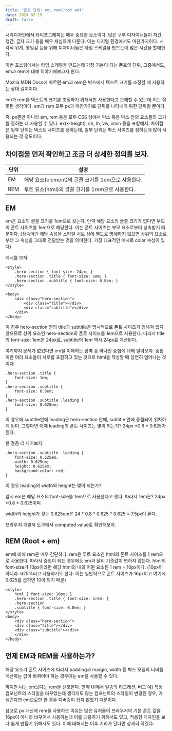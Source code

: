 ```yaml
---
title: "폰트 단위: em, rem(root em)"
date: 2024-02-15
draft: false
---
```


시각디자인에서 타이포그래피는 매우 중요한 요소이다. 많은 구루 디자이너들이 자간, 행간, 글자 크기 등을 매우 세심하게 다룬다. 이는 디지털 환경에서도 마찬가지이다. 시각적 위계, 통일감 등을 위해 디자이너들은 타입 스케일을 만드는데 많은 시간을 할애한다.

이번 포스팅에서는 타입 스케일을 만드는데 가장 기본이 되는 폰트의 단위, 그중에서도, em과 rem에 대해 이야기해보고자 한다. 

Mozlia MDN Docs에 따르면 em과 rem은 박스에서 텍스트 크기를 조정할 때 사용하는 상대 길이이다. 

em과 rem을 텍스트의 크기를 조정하기 위해서만 사용한다고 오해할 수 있는데 이는 잘못된 생각이다. em과 rem 모두 px과 마찬가지로 단위를 나타내기 위한 단위일 뿐이다.


즉, px뿐만 아니라 em,  rem 등은 모두 CSS 상에서 박스 혹은 박스 안의 요소들의 크기를 정하는 데 사용할 수 있다. ex(x-height), ch, lh, vw, vmin 등을 포함해서. 차이점은 일부 단위는 텍스트 사이즈를 정하는데, 일부 단위는 박스 사이즈를 정하는데 많이 사용되는 것 정도이다.


## 차이점을 먼저 확인하고 조금 더 상세한 정의를 보자.

| 단위 | 설명                                                 |
|------|------------------------------------------------------|
| EM   | 해당 요소(element)의 글꼴 크기를 1em으로 사용한다.    |
| REM  | 루트 요소(html)의 글꼴 크기를 1rem으로 사용한다.      |

## EM 


em은 요소의 글꼴 크기를 1em으로 갖는다. 만약 해당 요소의 글꼴 크기가 없다면 부모의 폰트 사이즈를 1em으로 해당한다. 이는 폰트 사이즈는 부모 요소로부터 상속받기 때문이다. (상속이란 해당 속성을 스타일 시트 상에 별도로 명세하지 않으면 상위의 요소로부터 그 속성을 그대로 전달받는 것을 의미한다. 가장 대표적인 예시로 color 속성이 있다)



 예시를 보자. 

```
<style> 
    .hero-section { font-size: 24px; } 
    .hero-section .title { font-size: 1em; } 
    .hero-section .subtitle { font-size: 0.8em; } 
</style> 

<body> 
    <div class="hero-section"> 
        <div class="title"></div> 
        <div class="subtitle"></div> 
    </div> 
</body>

```



이 경우 hero-section 안의 title과 subtitle은 명시적으로 폰트 사이즈가 정해져 있지 않으므로 상위 요소인 hero-section의 폰트 사이즈를 1em으로 사용한다. 따라서 title의 font-size: 1em은 24px로, subtitle의 1em 역시 24px로 계산된다.



여기까지 문제가 없었다면 em을 이해하는 장벽 중 하나인 중첩에 대해 알아보자. 중첩이란 여러 요소들이 서로를 포함하고 있는 것으로 html을 작성할 때 당연히 일어나는 것이다. 

```
.hero-section .title {
    font-size: 1em;
}
.hero-section .subtitle {
    font-size: 0.8em;
}
.hero-section .subtitle .leading {
    font-size: 0.625em;
}
```

이 경우에 subtitle안에 leading은 hero-section 안에, subtitle 안에 중첩되어 위치하게 된다. 그렇다면 이때 leading의 폰트 사이즈는 몇이 되는가? 24px  *0.8 * 0.625가 된다. 



한 걸음 더 나가보자.

```
.hero-section .subtitle .leading {
    font-size: 0.625em;
    width: 0.625em;
    height: 0.625em;
    background-color: red;
}
```


이 경우 leading의 width와 height는 몇이 되는가?

앞서 em은 해당 요소의 font-size를 1em으로 사용한다고 했다. 따라서 1em은? 24px  *0.8 * 0.625이며

width와 height가 갖는 0.625em은 24 * 0.8 * 0.625 * 0.625 = 7.5px이 된다.


브라우저 개발자 도구에서 computed value로 확인해보자.






## REM (Root + em)


em에 비해 rem은 매우 간단하다. rem은 루트 요소인 html의 폰트 사이즈를 1 rem으로 사용한다. 따라서 중첩이 되는 경우에도 em과 달리 기준값이 변하지 않는다. html의 font-size가 10px이라면 해당 html의 내의 어떤 요소든 1 rem = 10px이다. (10px이 아니라. 625%라고 사용하기도 한다. 이는 일반적으로 폰트 사이즈가 16px이고 여기에 0.625를 곱하면 10이 되기 때문)

```
<style> 
    html { font-size: 10px; } 
    .hero-section .title { font-size: 1rem; } 
    .hero-section 
    .subtitle { font-size: 0.8em; } 
</style> 
<body> 
    <div class="hero-section">
    <div class="title"></div>
    <div class="subtitle"></div> 
    </div>
</body>
```



## 언제 EM과 REM을 사용하는가?


해당 요소가 폰트 사이즈에 따라서 padding과 margin, width 등 박스 모델의 너비를 계산하는 값이 바뀌어야 하는 경우에는 em을 사용할 수 있다. 



하지만 나는 em보다는 rem을 선호한다. 만약 UI에서 일종의 리그레션, 버그 예) 특정 컴포넌트의 스타일을 바꾸었는데 생각지도 않는 컴포넌트의 스타일이 변경된 경우, 가 생긴다면 em으로만 한 경우 디버깅이 쉽지 않았기 때문이다.



참고로 px 대신에 rem을 사용하는 이유는 많은 유저들이 브라우저의 기본 폰트 값을 16px이 아니라 바꾸어서 사용하는데 이를 대응하기 위해서도 있고, 적응형 디자인을 보다 쉽게 만들기 위해서도 있다.  이에 대해서는 이후 기회가 된다면 상세히 적겠다.